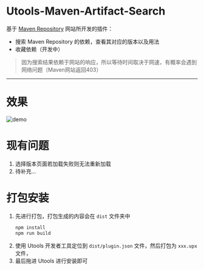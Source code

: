 # Utools-Maven-Artifact-Search
基于 [Maven Repository](https://mvnrepository.com/) 网站所开发的插件：
- 搜索 Maven Repository 的依赖，查看其对应的版本以及用法
- 收藏依赖（开发中）

> 因为搜索结果依赖于网站的响应，所以等待时间取决于网速，有概率会遇到网络问题（Maven网站返回403）
---

# 效果
![demo](./assets/demo.gif)

# 现有问题
1. 选择版本页面若加载失败则无法重新加载
2. 待补充...

# 打包安装

1. 先进行打包，打包生成的内容会在 `dist` 文件夹中
    ```sh
    npm install
    npm run build
    ```
2. 使用 Utools 开发者工具定位到 `dist/plugin.json` 文件，然后打包为 `xxx.upx` 文件，
3. 最后拖进 Utools 进行安装即可